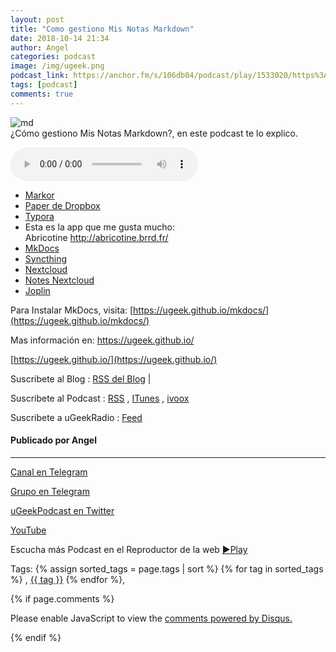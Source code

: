 ```yaml
---
layout: post
title: "Como gestiono Mis Notas Markdown"
date: 2018-10-14 21:34
author: Angel
categories: podcast
image: /img/ugeek.png
podcast_link: https://anchor.fm/s/106db04/podcast/play/1533020/https%3A%2F%2Fd3ctxlq1ktw2nl.cloudfront.net%2Fproduction%2F2018-9-14%2F5146479-44100-1-fa58ba49a4496.mp3
tags: [podcast]
comments: true
---
```

![md](https://telegra.ph/file/2dd8ee902f5c4cb1b1c9e.jpg)  
¿Cómo gestiono Mis Notas Markdown?, en este podcast te lo explico.

<audio controls>
<source src='https://anchor.fm/s/106db04/podcast/play/1533020/https%3A%2F%2Fd3ctxlq1ktw2nl.cloudfront.net%2Fproduction%2F2018-9-14%2F5146479-44100-1-fa58ba49a4496.mp3'>
Your browser does not support the audio element.
</audio>


- [Markor](https://play.google.com/store/apps/details?id=net.gsantner.markor&hl=es_419)  
- [Paper de Dropbox](http://paper.dropbox.com/)  
- [Typora](https://typora.io/)  
- Esta es la app que me gusta mucho:   
Abricotine http://abricotine.brrd.fr/  
- [MkDocs](https://www.mkdocs.org/)
- [Syncthing](https://syncthing.net/)  
- [Nextcloud](https://nextcloud.com/)  
- [Notes Nextcloud](https://github.com/nextcloud/notes)  
- [Joplin](https://joplin.cozic.net/)   

Para Instalar MkDocs, visita: [https://ugeek.github.io/mkdocs/](https://ugeek.github.io/mkdocs/)


Mas información en: https://ugeek.github.io/

[https://ugeek.github.io/](https://ugeek.github.io/)

Suscribete al Blog :  [RSS del Blog](http://feeds.feedburner.com/uGeekBlog) |

Suscribete al Podcast :  [RSS](http://feeds.feedburner.com/ugeek) , [ITunes](https://itunes.apple.com/us/podcast/ugeek/id1201421866?mt=2) , [ivoox](https://www.ivoox.com/podcast-ugeek_sq_f1383493_1.html)

Suscribete a uGeekRadio : [Feed](http://feeds.feedburner.com/uGeekRadio)  
#### Publicado por Angel  	

---  


[Canal en Telegram](https://t.me/uGeek) 

[Grupo en Telegram](https://t.me/uGeekPodcast)  

[uGeekPodcast en Twitter](https://twitter.com/ugeekpodcast)  

[YouTube](https://www.youtube.com/channel/UCVmGqdwOeswJ55IFmsYNlww)  

Escucha más Podcast en el Reproductor de la web [►Play](https://ugeek.github.io/podcasts/)  

Tags: {% assign sorted_tags = page.tags | sort %} {% for tag in sorted_tags %} , <span class="tag"><a href="/tag#{{ tag }}">{{ tag }}</a></span> {% endfor %},  

{% if page.comments %}
<div id="disqus_thread"></div>
<script>

/**
*  RECOMMENDED CONFIGURATION VARIABLES: EDIT AND UNCOMMENT THE SECTION BELOW TO INSERT DYNAMIC VALUES FROM YOUR PLATFORM OR CMS.
*  LEARN WHY DEFINING THESE VARIABLES IS IMPORTANT: https://disqus.com/admin/universalcode/#configuration-variables*/
/*
var disqus_config = function () {
this.page.url = PAGE_URL;  // Replace PAGE_URL with your page's canonical URL variable
this.page.identifier = PAGE_IDENTIFIER; // Replace PAGE_IDENTIFIER with your page's unique identifier variable
};
*/
(function() { // DON'T EDIT BELOW THIS LINE
var d = document, s = d.createElement('script');
s.src = 'https://https-angelbcn-github-io-ugeek.disqus.com/embed.js';
s.setAttribute('data-timestamp', +new Date());
(d.head || d.body).appendChild(s);
})();
</script>
<noscript>Please enable JavaScript to view the <a href="https://disqus.com/?ref_noscript">comments powered by Disqus.</a></noscript>

{% endif %}

<script id="dsq-count-scr" src="//https-angelbcn-github-io-ugeek.disqus.com/count.js" async></script>
